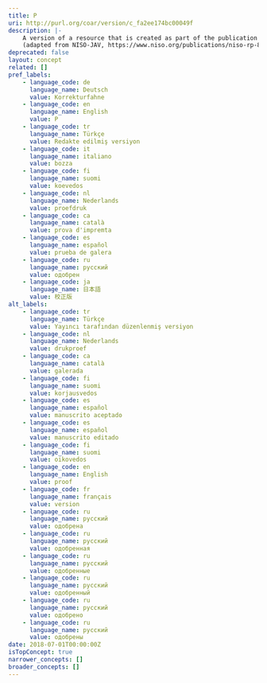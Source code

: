 ```yaml
---
title: P
uri: http://purl.org/coar/version/c_fa2ee174bc00049f
description: |-
    A version of a resource that is created as part of the publication process. This includes the copy-edited manuscript, galley proofs (i.e., a typeset version that has not been made up into pages), page proofs, and revised proofs. Some of these versions may remain essentially internal process versions, but others are commonly released from the internal environment (e.g., proofs are sent to authors) and may thus become public, even though they are not authorized to be so. Content has been changed from Accepted Manuscript; layout is the publisher’s.
    (adapted from NISO-JAV, https://www.niso.org/publications/niso-rp-8-2008-jav)
deprecated: false
layout: concept
related: []
pref_labels:
    - language_code: de
      language_name: Deutsch
      value: Korrekturfahne
    - language_code: en
      language_name: English
      value: P
    - language_code: tr
      language_name: Türkçe
      value: Redakte edilmiş versiyon
    - language_code: it
      language_name: italiano
      value: bozza
    - language_code: fi
      language_name: suomi
      value: koevedos
    - language_code: nl
      language_name: Nederlands
      value: proefdruk
    - language_code: ca
      language_name: català
      value: prova d'impremta
    - language_code: es
      language_name: español
      value: prueba de galera
    - language_code: ru
      language_name: русский
      value: одобрен
    - language_code: ja
      language_name: 日本語
      value: 校正版
alt_labels:
    - language_code: tr
      language_name: Türkçe
      value: Yayıncı tarafından düzenlenmiş versiyon
    - language_code: nl
      language_name: Nederlands
      value: drukproef
    - language_code: ca
      language_name: català
      value: galerada
    - language_code: fi
      language_name: suomi
      value: korjausvedos
    - language_code: es
      language_name: español
      value: manuscrito aceptado
    - language_code: es
      language_name: español
      value: manuscrito editado
    - language_code: fi
      language_name: suomi
      value: oikovedos
    - language_code: en
      language_name: English
      value: proof
    - language_code: fr
      language_name: français
      value: version
    - language_code: ru
      language_name: русский
      value: одобрена
    - language_code: ru
      language_name: русский
      value: одобренная
    - language_code: ru
      language_name: русский
      value: одобренные
    - language_code: ru
      language_name: русский
      value: одобренный
    - language_code: ru
      language_name: русский
      value: одобрено
    - language_code: ru
      language_name: русский
      value: одобрены
date: 2018-07-01T00:00:00Z
isTopConcept: true
narrower_concepts: []
broader_concepts: []
---
```


